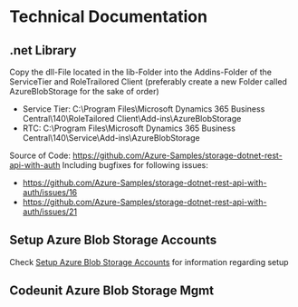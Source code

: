 # Technical Documentation

## .net Library
Copy the dll-File located in the lib-Folder into the Addins-Folder of the ServiceTier and RoleTrailored Client (preferably create a new Folder called AzureBlobStorage for the sake of order)
* Service Tier: C:\Program Files\Microsoft Dynamics 365 Business Central\140\RoleTailored Client\Add-ins\AzureBlobStorage
* RTC: C:\Program Files\Microsoft Dynamics 365 Business Central\140\Service\Add-ins\AzureBlobStorage

Source of Code: https://github.com/Azure-Samples/storage-dotnet-rest-api-with-auth
Including bugfixes for following issues:
* https://github.com/Azure-Samples/storage-dotnet-rest-api-with-auth/issues/16
* https://github.com/Azure-Samples/storage-dotnet-rest-api-with-auth/issues/21


## Setup Azure Blob Storage Accounts
Check [Setup Azure Blob Storage Accounts](<Frontend Documentation.md>) for information regarding setup

## Codeunit Azure Blob Storage Mgmt

